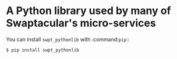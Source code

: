 # A Python library used by many of Swaptacular's micro-services

You can install `swpt_pythonlib` with :command:`pip`::

    $ pip install swpt_pythonlib



